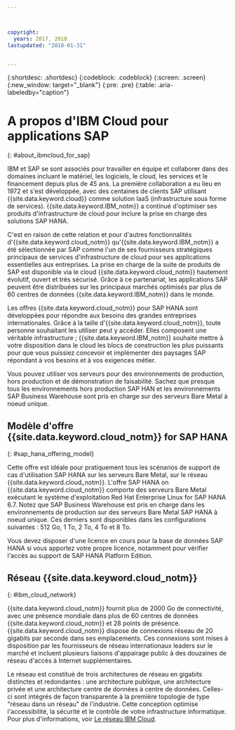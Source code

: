 ```yaml
---



copyright:
  years: 2017, 2018
lastupdated: "2018-01-31"


---
```


{:shortdesc: .shortdesc}
{:codeblock: .codeblock}
{:screen: .screen}
{:new_window: target="_blank"}
{:pre: .pre}
{:table: .aria-labeledby="caption"}


# A propos d'IBM Cloud pour applications SAP
{: #about_ibmcloud_for_sap}

IBM et SAP se sont associés pour travailler en équipe et collaborer dans des domaines incluant le matériel, les logiciels, le cloud, les services et le financement depuis plus de 45 ans.
La première collaboration a eu lieu en 1972 et s'est développée, avec des centaines de clients SAP utilisant {{site.data.keyword.cloud}} comme solution IaaS (infrastructure sous forme de services).
{{site.data.keyword.IBM_notm}} a continué d'optimiser ses produits d'infrastructure de cloud pour inclure la prise en charge des solutions SAP HANA.  

C'est en raison de cette relation et pour d'autres fonctionnalités d'{{site.data.keyword.cloud_notm}} qu'{{site.data.keyword.IBM_notm}} a été sélectionnée par SAP comme l'un de ses fournisseurs stratégiques principaux de services d'infrastructure de cloud pour ses applications essentielles aux entreprises. La prise en charge de la suite de produits de SAP est disponible via le cloud {{site.data.keyword.cloud_notm}} hautement évolutif, ouvert et très sécurisé. Grâce à ce partenariat, les applications SAP peuvent être distribuées sur les principaux marchés optimisés par plus de 60 centres de données {{site.data.keyword.IBM_notm}} dans le monde. 

Les offres {{site.data.keyword.cloud_notm}} pour SAP HANA sont développées pour répondre aux besoins des grandes entreprises internationales. Grâce à la taille d'{{site.data.keyword.cloud_notm}}, toute personne souhaitant les utiliser peut y accéder. Elles composent une véritable infrastructure ; {{site.data.keyword.IBM_notm}} souhaite mettre à votre disposition dans le cloud les blocs de construction les plus puissants pour que vous puissiez concevoir et implémenter des paysages SAP répondant à vos besoins et à vos exigences métier. 

Vous pouvez utiliser vos serveurs pour des environnements de production, hors production et de démonstration de faisabilité. Sachez que presque tous les environnements hors production SAP HAN et les environnements SAP Business Warehouse sont pris en charge sur des serveurs Bare Metal à noeud unique. 

## Modèle d'offre {{site.data.keyword.cloud_notm}} for SAP HANA 
{: #sap_hana_offering_model}

Cette offre est idéale pour pratiquement tous les scénarios de support de cas d'utilisation SAP HANA sur les serveurs Bare Metal, sur le réseau {{site.data.keyword.cloud_notm}}. L'offre SAP HANA on {{site.data.keyword.cloud_notm}} comporte des serveurs Bare Metal exécutant le système d'exploitation Red Hat Enterprise Linux for SAP HANA 6.7. Notez que SAP Business Warehouse est pris en charge dans les environnements de production sur des serveurs Bare Metal SAP HANA à noeud unique. Ces derniers sont disponibles dans les configurations suivantes : 512 Go, 1 To, 2 To, 4 To et 8 To. 

Vous devez disposer d'une licence en cours pour la base de données SAP HANA si vous apportez votre propre licence, notamment pour vérifier l'accès au support de SAP HANA Platform Edition.  

## Réseau {{site.data.keyword.cloud_notm}} 
{: #ibm_cloud_network}

{{site.data.keyword.cloud_notm}} fournit plus de 2000 Go de connectivité, avec une présence mondiale dans plus de 60 centres de données {{site.data.keyword.cloud_notm}} et 28 points de présence. {{site.data.keyword.cloud_notm}} dispose de connexions réseau de 20 gigabits par seconde dans ses emplacements. Ces connexions sont mises à disposition par les fournisseurs de réseau internationaux leaders sur le marché et incluent plusieurs liaisons d'appairage public à des douzaines de réseau d'accès à Internet supplémentaires. 

Le réseau est constitué de trois architectures de réseau en gigabits distinctes et redondantes : une architecture publique, une architecture privée et une architecture centre de données à centre de données. Celles-ci sont intégrés de façon transparente à la première topologie de type "réseau dans un réseau" de l'industrie. Cette conception optimise l'accessibilité, la sécurité et le contrôle de votre infrastructure informatique. Pour plus d'informations, voir [Le réseau IBM Cloud](https://www.ibm.com/cloud-computing/bluemix/our-network). 
